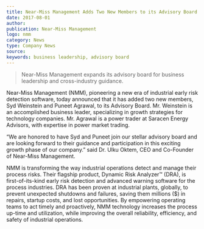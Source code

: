 ```yaml
---  
title: Near-Miss Management Adds Two New Members to its Advisory Board
date: 2017-08-01
author: 
publication: Near-Miss Management
logo: nmm
category: News
type: Company News
source:  
keywords: business leadership, advisory board
---
```


> Near-Miss Management expands its advisory board for business leadership and cross-industry guidance.

Near-Miss Management (NMM), pioneering a new era of industrial early risk detection software, today announced that it has added two new members, Syd Weinstein and Puneet Agrawal, to its Advisory Board.  Mr. Weinstein is an accomplished business leader, specializing in growth strategies for technology companies. Mr. Agrawal is a power trader at Saracen Energy Advisors, with expertise in power market trading. 

“We are honored to have Syd and Puneet join our stellar advisory board and are looking forward to their guidance and participation in this exciting growth phase of our company.” said Dr. Ulku Oktem, CEO and Co-Founder of Near-Miss Management.  

NMM is transforming the way industrial operations detect and manage their process risks. Their flagship product, Dynamic Risk Analyzer™ (DRA), is first-of-its-kind early risk detection and advanced warning software for the process industries. DRA has been proven at industrial plants, globally, to prevent unexpected shutdowns and failures, saving them millions ($) in repairs, startup costs, and lost opportunities. By empowering operating teams to act timely and proactively, NMM technology increases the process up-time and utilization, while improving the overall reliability, efficiency, and safety of industrial operations. 
